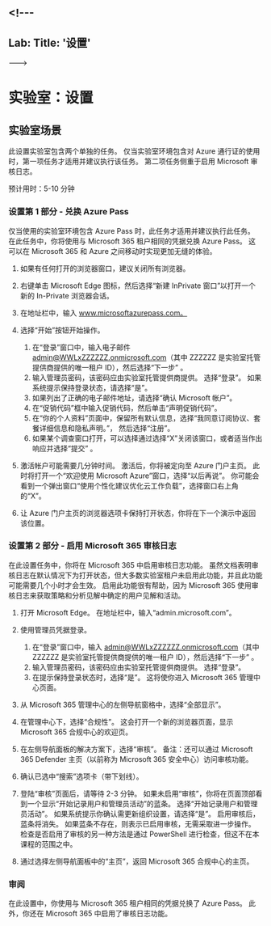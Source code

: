 <a name="---"></a><!---
---
Lab: Title: '设置'
---
--->

# <a name="lab-setup"></a>实验室：设置

## <a name="lab-scenario"></a>实验室场景

此设置实验室包含两个单独的任务。  仅当实验室环境包含对 Azure 通行证的使用时，第一项任务才适用并建议执行该任务。 第二项任务侧重于启用 Microsoft 审核日志。

预计用时：5-10 分钟



### <a name="setup-part-1---redeem-azure-pass"></a>设置第 1 部分 - 兑换 Azure Pass

仅当使用的实验室环境包含 Azure Pass 时，此任务才适用并建议执行此任务。 在此任务中，你将使用与 Microsoft 365 租户相同的凭据兑换 Azure Pass。  这可以在 Microsoft 365 和 Azure 之间移动时实现更加无缝的体验。

1. 如果有任何打开的浏览器窗口，建议关闭所有浏览器。

1. 右键单击 Microsoft Edge 图标，然后选择“新建 InPrivate 窗口”以打开一个新的 In-Private 浏览器会话。

1. 在地址栏中，输入 www.microsoftazurepass.com。  

1. 选择“开始”按钮开始操作。

    1. 在“登录”窗口中，输入电子邮件 admin@WWLxZZZZZZ.onmicrosoft.com（其中 ZZZZZZ 是实验室托管提供商提供的唯一租户 ID），然后选择“下一步” 。
    1. 输入管理员密码，该密码应由实验室托管提供商提供。 选择“登录”。  如果系统提示保持登录状态，请选择“是”。
    1. 如果列出了正确的电子邮件地址，请选择“确认 Microsoft 帐户”。
    1. 在“促销代码”框中输入促销代码，然后单击“声明促销代码”。  
    1. 在“你的个人资料”页面中，保留所有默认信息，选择“我同意订阅协议、套餐详细信息和隐私声明。”， 然后选择“注册”。
    1. 如果某个调查窗口打开，可以选择通过选择“X”关闭该窗口，或者适当作出响应并选择“提交” 。

1. 激活帐户可能需要几分钟时间。  激活后，你将被定向至 Azure 门户主页。 此时将打开一个“欢迎使用 Microsoft Azure”窗口，选择“以后再说”。 你可能会看到一个弹出窗口“使用个性化建议优化云工作负载”，选择窗口右上角的“X”。

1. 让 Azure 门户主页的浏览器选项卡保持打开状态，你将在下一个演示中返回该位置。

### <a name="setup-part-2---enable-microsoft-365-audit-log"></a>设置第 2 部分 - 启用 Microsoft 365 审核日志

在此设置任务中，你将在 Microsoft 365 中启用审核日志功能。  虽然文档表明审核日志在默认情况下为打开状态，但大多数实验室租户未启用此功能，并且此功能可能需要几个小时才会生效。  启用此功能很有帮助，因为 Microsoft 365 使用审核日志来获取策略和分析见解中确定的用户见解和活动。

1. 打开 Microsoft Edge。 在地址栏中，输入“admin.microsoft.com”。

1. 使用管理员凭据登录。
    1. 在“登录”窗口中，输入 admin@WWLxZZZZZZ.onmicrosoft.com（其中 ZZZZZZ 是实验室托管提供商提供的唯一租户 ID），然后选择“下一步” 。
    1. 输入管理员密码，该密码应由实验室托管提供商提供。 选择“登录”。
    1. 在提示保持登录状态时，选择“是”。 这将使你进入 Microsoft 365 管理中心页面。

1. 从 Microsoft 365 管理中心的左侧导航窗格中，选择“全部显示”。

1. 在管理中心下，选择“合规性”。  这会打开一个新的浏览器页面，显示 Microsoft 365 合规中心的欢迎页。  

1. 在左侧导航面板的解决方案下，选择“审核”。  备注：还可以通过 Microsoft 365 Defender 主页（以前称为 Microsoft 365 安全中心）访问审核功能。

1. 确认已选中“搜索”选项卡（带下划线）。

1. 登陆“审核”页面后，请等待 2-3 分钟。  如果未启用“审核”，你将在页面顶部看到一个显示“开始记录用户和管理员活动”的蓝条。  选择“开始记录用户和管理员活动”。  如果系统提示你确认需更新组织设置，请选择“是”。 启用审核后，蓝条将消失。  如果蓝条不存在，则表示已启用审核，无需采取进一步操作。  检查是否启用了审核的另一种方法是通过 PowerShell 进行检查，但这不在本课程的范围之中。

1. 通过选择左侧导航面板中的“主页”，返回 Microsoft 365 合规中心的主页。

### <a name="review"></a>审阅

在此设置中，你使用与 Microsoft 365 租户相同的凭据兑换了 Azure Pass。  此外，你还在 Microsoft 365 中启用了审核日志功能。
